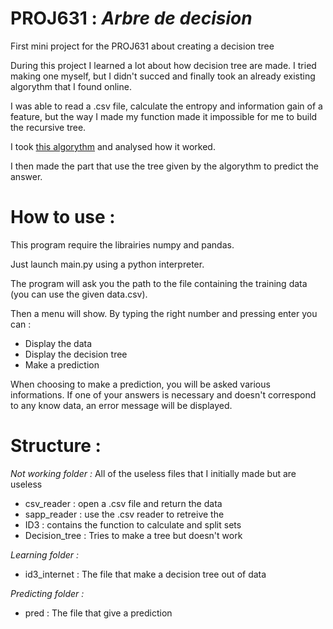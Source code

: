# PROJ631 : _Arbre de decision_
First mini project for the PROJ631 about creating a decision tree

During this project I learned a lot about how decision tree are made.
I tried making one myself, but I didn't succed and finally took an already existing algorythm that I found online.

I was able to read a .csv file, calculate the entropy and information gain of a feature, but the way I made my function made it impossible for me to build the recursive tree.

I took [this algorythm](https://www.vtupulse.com/machine-learning/decision-tree-id3-algorithm-in-python/) and analysed how it worked.

I then made the part that use the tree given by the algorythm to predict the answer.

# How to use :
This program require the librairies numpy and pandas.

Just launch main.py using a python interpreter.

The program will ask you the path to the file containing the training data (you can use the given data.csv).

Then a menu will show. By typing the right number and pressing enter you can :
* Display the data
* Display the decision tree
* Make a prediction

When choosing to make a prediction, you will be asked various informations. If one of your answers is necessary and doesn't correspond to any know data, an error message will be displayed.

# Structure :
_Not working folder :_
All of the useless files that I initially made but are useless

* csv_reader : open a .csv file and return the data
* sapp_reader : use the .csv reader to retreive the 
* ID3 : contains the function to calculate and split sets
* Decision_tree : Tries to make a tree but doesn't work

_Learning folder :_ 
* id3_internet : The file that make a decision tree out of data

_Predicting folder :_ 
* pred : The file that give a prediction
